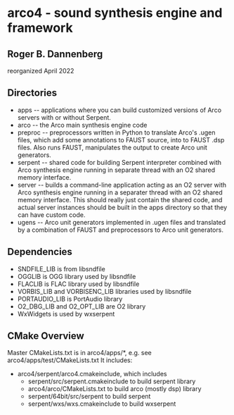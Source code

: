 # arco4 - sound synthesis engine and framework

## Roger B. Dannenberg
reorganized April 2022

## Directories
- apps -- applications where you can build customized versions of Arco servers with or without Serpent.
- arco -- the Arco main synthesis engine code
- preproc -- preprocessors written in Python to translate Arco's .ugen files, which add some annotations to FAUST source, into to FAUST .dsp files. Also runs FAUST, manipulates the output to create Arco unit generators.
- serpent -- shared code for building Serpent interpreter combined with Arco synthesis engine running in separate thread with an O2 shared memory interface.
- server -- builds a command-line application acting as an O2 server with
Arco synthesis engine running in a separater thread with an O2 shared memory interface. This should really just contain the shared code, and actual server instances should be built in the apps directory so that they can have custom code.
- ugens -- Arco unit generators implemented in .ugen files and translated by a combination of FAUST and preprocessors to Arco unit generators.

## Dependencies
- SNDFILE_LIB is from libsndfile
- OGGLIB is OGG library used by libsndfile
- FLACLIB is FLAC library used by libsndfile
- VORBIS_LIB and VORBISENC_LIB libraries used by libsndfile
- PORTAUDIO_LIB is PortAudio library
- O2_DBG_LIB and O2_OPT_LIB are O2 library
- WxWidgets is used by wxserpent

## CMake Overview
Master CMakeLists.txt is in arco4/apps/*, e.g. see arco4/apps/test/CMakeLists.txt
It includes:
- arco4/serpent/arco4.cmakeinclude, which includes
  - serpent/src/serpent.cmakeinclude to build serpent library
  - arco4/arco/CMakeLists.txt to build arco (mostly dsp) library
  - serpent/64bit/src/serpent to build serpent
  - serpent/wxs/wxs.cmakeinclude to build wxserpent

